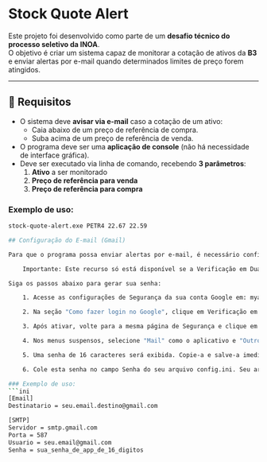 # Stock Quote Alert

Este projeto foi desenvolvido como parte de um **desafio técnico do processo seletivo da INOA**.  
O objetivo é criar um sistema capaz de monitorar a cotação de ativos da **B3** e enviar alertas por e-mail quando determinados limites de preço forem atingidos.

---

## 📌 Requisitos

- O sistema deve **avisar via e-mail** caso a cotação de um ativo:
  - Caia abaixo de um preço de referência de compra.
  - Suba acima de um preço de referência de venda.
- O programa deve ser uma **aplicação de console** (não há necessidade de interface gráfica).
- Deve ser executado via linha de comando, recebendo **3 parâmetros**:
  1. **Ativo** a ser monitorado  
  2. **Preço de referência para venda**  
  3. **Preço de referência para compra**

### Exemplo de uso:
```bash
stock-quote-alert.exe PETR4 22.67 22.59

## Configuração do E-mail (Gmail)

Para que o programa possa enviar alertas por e-mail, é necessário configurar uma Senha de App na sua conta do Gmail. Uma Senha de App é uma senha de 16 dígitos que permite a aplicativos de terceiros (como este script) se conectarem à sua conta de forma segura, sem usar sua senha principal.

    Importante: Este recurso só está disponível se a Verificação em Duas Etapas estiver ativada na sua conta Google.

Siga os passos abaixo para gerar sua senha:

    1. Acesse as configurações de Segurança da sua conta Google em: myaccount.google.com/security.

    2. Na seção "Como fazer login no Google", clique em Verificação em duas etapas e ative-a, caso ainda não esteja.

    3. Após ativar, volte para a mesma página de Segurança e clique em Senhas de app.

    4. Nos menus suspensos, selecione "Mail" como o aplicativo e "Outro" como o dispositivo. Dê um nome, como "Alerta de Ações Go", e clique em Gerar.

    5. Uma senha de 16 caracteres será exibida. Copie-a e salve-a imediatamente, pois ela só é mostrada uma única vez.

    6. Cole esta senha no campo Senha do seu arquivo config.ini. Seu arquivo de configuração deverá ficar parecido com este exemplo:

### Exemplo de uso:
```ini
[Email]
Destinatario = seu.email.destino@gmail.com

[SMTP]
Servidor = smtp.gmail.com
Porta = 587
Usuario = seu.email@gmail.com
Senha = sua_senha_de_app_de_16_digitos
